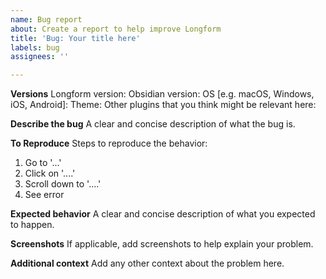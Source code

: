```yaml
---
name: Bug report
about: Create a report to help improve Longform
title: 'Bug: Your title here'
labels: bug
assignees: ''

---
```


**Versions**
Longform version:
Obsidian version:
OS [e.g. macOS, Windows, iOS, Android]: 
Theme:
Other plugins that you think might be relevant here:

**Describe the bug**
A clear and concise description of what the bug is.

**To Reproduce**
Steps to reproduce the behavior:
1. Go to '...'
2. Click on '....'
3. Scroll down to '....'
4. See error

**Expected behavior**
A clear and concise description of what you expected to happen.

**Screenshots**
If applicable, add screenshots to help explain your problem.

**Additional context**
Add any other context about the problem here.
